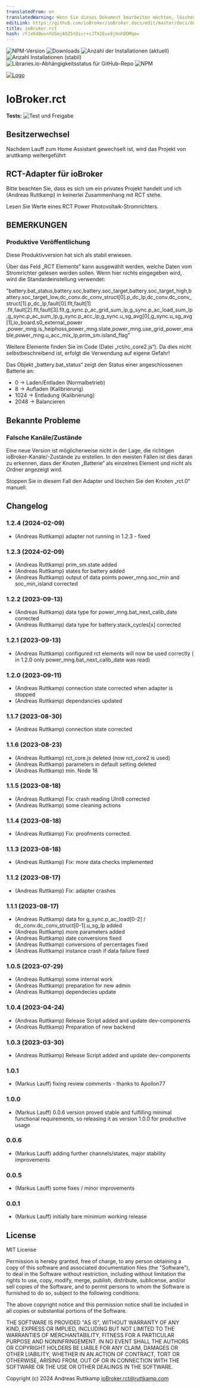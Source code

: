 ```yaml
---
translatedFrom: en
translatedWarning: Wenn Sie dieses Dokument bearbeiten möchten, löschen Sie bitte das Feld "translationsFrom". Andernfalls wird dieses Dokument automatisch erneut übersetzt
editLink: https://github.com/ioBroker/ioBroker.docs/edit/master/docs/de/adapterref/iobroker.rct/README.md
title: ioBroker.rct
hash: /FJxK40wsnYUSmjAQZ5tOicr+cJTX2Eux8jbnhDDMqo=
---
```

![NPM-Version](https://img.shields.io/npm/v/iobroker.rct.svg)
![Downloads](https://img.shields.io/npm/dm/iobroker.rct.svg)
![Anzahl der Installationen (aktuell)](https://iobroker.live/badges/rct-installed.svg)
![Anzahl Installationen (stabil)](https://iobroker.live/badges/rct-stable.svg)
![Libraries.io-Abhängigkeitsstatus für GitHub-Repo](https://img.shields.io/librariesio/release/npm/ioBroker.rct)
![NPM](https://nodei.co/npm/iobroker.rct.png?downloads=true)

[![Logo](admin/rct.png)](https://www.rct-power.com/de)

# IoBroker.rct
**Tests:** ![Test und Freigabe](https://github.com/aruttkamp/ioBroker.rct/workflows/Test%20and%20Release/badge.svg)

## Besitzerwechsel
Nachdem Lauff zum Home Assistant gewechselt ist, wird das Projekt von aruttkamp weitergeführt

## RCT-Adapter für ioBroker
Bitte beachten Sie, dass es sich um ein privates Projekt handelt und ich (Andreas Ruttkamp) in keinerlei Zusammenhang mit RCT stehe.

Lesen Sie Werte eines RCT Power Photovoltaik-Stromrichters.

## BEMERKUNGEN
### Produktive Veröffentlichung
Diese Produktivversion hat sich als stabil erwiesen.

Über das Feld „RCT Elements“ kann ausgewählt werden, welche Daten vom Stromrichter gelesen werden sollen.
Wenn hier nichts eingegeben wird, wird die Standardeinstellung verwendet:

"battery.bat_status,battery.soc,battery.soc_target,battery.soc_target_high,battery.soc_target_low,dc_conv.dc_conv_struct[0].p_dc_lp,dc_conv.dc_conv_struct[1].p_dc_lp,fault[0].flt,fault[1] .flt,fault[2].flt,fault[3].flt,g_sync.p_ac_grid_sum_lp,g_sync.p_ac_load_sum_lp,g_sync.p_ac_sum_lp,g_sync.p_acc_lp,g_sync.u_sg_avg[0],g_sync.u_sg_avg[1],io_board.s0_external_power ,power_mng.is_heiphoss,power_mng.state,power_mng.use_grid_power_enable,power_mng.u_acc_mix_lp,prim_sm.island_flag"

Weitere Elemente finden Sie im Code (Datei „rct/rc_core2.js“). Da dies nicht selbstbeschreibend ist, erfolgt die Verwendung auf eigene Gefahr!

Das Objekt „battery.bat_status“ zeigt den Status einer angeschlossenen Batterie an:

* 0 -> Laden/Entladen (Normalbetrieb)
* 8 -> Aufladen (Kalibrierung)
* 1024 -> Entladung (Kalibrierung)
* 2048 -> Balancieren

## Bekannte Probleme
### Falsche Kanäle/Zustände
Eine neue Version ist möglicherweise nicht in der Lage, die richtigen ioBroker-Kanäle/-Zustände zu erstellen. In den meisten Fällen ist dies daran zu erkennen, dass der Knoten „Batterie“ als einzelnes Element und nicht als Ordner angezeigt wird.

Stoppen Sie in diesem Fall den Adapter und löschen Sie den Knoten „rct.0“ manuell.

## Changelog

<!--
  Placeholder for the next version (at the beginning of the line):
  ### **WORK IN PROGRESS**
-->
### 1.2.4 (2024-02-09)
* (Andreas Ruttkamp) adapter not running in 1.2.3 - fixed

### 1.2.3 (2024-02-09)
* (Andreas Ruttkamp) prim_sm.state added
* (Andreas Ruttkamp) states for battery added
* (Andreas Ruttkamp) output of data points power_mng.soc_min and soc_min_island corrected

### 1.2.2 (2023-09-13)
* (Andreas Ruttkamp) data type for power_mng.bat_next_calib_date corrected
* (Andreas Ruttkamp) data type for battery.stack_cycles[x] corrected

### 1.2.1 (2023-09-13)
* (Andreas Ruttkamp) configured rct elements will now be used correctly ( in 1.2.0 only power_mng.bat_next_calib_date was read)

### 1.2.0 (2023-09-11)
* (Andreas Ruttkamp) connection state corrected when adapter is stopped
* (Andreas Ruttkamp) dependancies updated

### 1.1.7 (2023-08-30)
* (Andreas Ruttkamp) connection state corrected

### 1.1.6 (2023-08-23)
* (Andreas Ruttkamp) rct_core.js deleted (now rct_core2 is used)
* (Andreas Ruttkamp) parameters in default setting deleted 
* (Andreas Ruttkamp) min. Node 18

### 1.1.5 (2023-08-18)
* (Andreas Ruttkamp) Fix: crash reading UInt8 corrected
* (Andreas Ruttkamp) some cleaning actions

### 1.1.4 (2023-08-18)
* (Andreas Ruttkamp) Fix: proofments corrected.

### 1.1.3 (2023-08-18)
* (Andreas Ruttkamp) Fix: more data checks implemented

### 1.1.2 (2023-08-17)
* (Andreas Ruttkamp) Fix: adapter crashes

### 1.1.1 (2023-08-17)
* (Andreas Ruttkamp) data for g_sync.p_ac_load[0-2] / dc_conv.dc_conv_struct[0-1].u_sg_lp added
* (Andreas Ruttkamp) more parameters added 
* (Andreas Ruttkamp) date conversions fixed
* (Andreas Ruttkamp) conversions of percentages fixed
* (Andreas Ruttkamp) instance crash if data failure fixed

### 1.0.5 (2023-07-29)
* (Andreas Ruttkamp) some internal work
* (Andreas Ruttkamp) preparation for new admin
* (Andreas Ruttkamp) dependecies update

### 1.0.4 (2023-04-24)
* (Andreas Ruttkamp) Release Script added and update dev-components
* (Andreas Ruttkamp) Preparation of new backend

### 1.0.3 (2023-03-30)
* (Andreas Ruttkamp) Release Script added and update dev-components

### 1.0.1
* (Markus Lauff) fixing review comments - thanks to Apollon77

### 1.0.0
* (Markus Lauff) 0.0.6 version proved stable and fulfilling minimal functional requirements, so releasing it as version 1.0.0 for productive usage

### 0.0.6
* (Markus Lauff) adding further channels/states, major stability improvements

### 0.0.5
* (Markus Lauff) some fixes / minor improvements

### 0.0.1
* (Markus Lauff) initially bare minimum working release

## License
MIT License

Permission is hereby granted, free of charge, to any person obtaining a copy
of this software and associated documentation files (the "Software"), to deal
in the Software without restriction, including without limitation the rights
to use, copy, modify, merge, publish, distribute, sublicense, and/or sell
copies of the Software, and to permit persons to whom the Software is
furnished to do so, subject to the following conditions:

The above copyright notice and this permission notice shall be included in all
copies or substantial portions of the Software.

THE SOFTWARE IS PROVIDED "AS IS", WITHOUT WARRANTY OF ANY KIND, EXPRESS OR
IMPLIED, INCLUDING BUT NOT LIMITED TO THE WARRANTIES OF MERCHANTABILITY,
FITNESS FOR A PARTICULAR PURPOSE AND NONINFRINGEMENT. IN NO EVENT SHALL THE
AUTHORS OR COPYRIGHT HOLDERS BE LIABLE FOR ANY CLAIM, DAMAGES OR OTHER
LIABILITY, WHETHER IN AN ACTION OF CONTRACT, TORT OR OTHERWISE, ARISING FROM,
OUT OF OR IN CONNECTION WITH THE SOFTWARE OR THE USE OR OTHER DEALINGS IN THE
SOFTWARE.

Copyright (c) 2024 Andreas Ruttkamp <ioBroker.rct@ruttkamp.com>